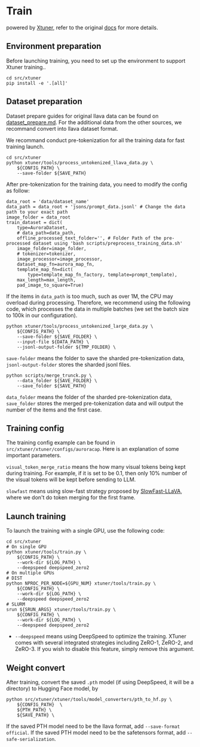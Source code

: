 # Train
powered by [Xtuner](https://github.com/InternLM/xtuner), refer to the original [docs](../../src/xtuner/README.md) for more details.

## Environment preparation
Before launching training, you need to set up the environment to support Xtuner training..
```
cd src/xtuner
pip install -e '.[all]'
```

## Dataset preparation

Dataset prepare guides for original llava data can be found on [dataset_prepare.md](../../src/xtuner/docs/en/user_guides/dataset_prepare.md#dataset-prepare##others###llava_dataset). For the additional data from the other sources, we recommand convert into llava dataset format.

We recommand conduct pre-tokenization for all the training data for fast training launch. 

```
cd src/xtuner
python xtuner/tools/process_untokenized_llava_data.py \
    ${CONFIG_PATH} \
    --save-folder ${SAVE_PATH}
```

After pre-tokenization for the training data, you need to modify the config as follow:
```
data_root = 'data/dataset_name'
data_path = data_root + 'jsons/prompt_data.jsonl' # Change the data path to your exact path
image_folder = data_root
train_dataset = dict(
    type=AuroraDataset,
    # data_path=data_path,
    offline_processed_text_folder='', # Folder Path of the pre-processed dataset using 'bash scripts/preprocess_training_data.sh'
    image_folder=image_folder,
    # tokenizer=tokenizer,
    image_processor=image_processor,
    dataset_map_fn=aurora_map_fn,
    template_map_fn=dict(
        type=template_map_fn_factory, template=prompt_template),
    max_length=max_length,
    pad_image_to_square=True)
```

If the items in `data_path` is too much, such as over 1M, the CPU may overload during processing. Therefore, we recommend using the following code, which processes the data in multiple batches (we set the batch size to 100k in our configuration).
```
python xtuner/tools/process_untokenized_large_data.py \
    ${CONFIG_PATH} \
    --save-folder ${SAVE_FOLDER} \
    --input-file ${DATA_PATH} \
    --jsonl-output-folder ${TMP_FOLDER} \
```
`save-folder` means the folder to save the sharded pre-tokenization data, `jsonl-output-folder` stores the sharded jsonl files.

```
python scripts/merge_trunck.py \
    --data_folder ${SAVE_FOLDER} \
    --save_folder ${SAVE_PATH}
```
`data_folder` means the folder of the sharded pre-tokenization data, `save_folder` stores the merged pre-tokenization data and will output the number of the items and the first case.

## Training config

The training config example can be found in `src/xtuner/xtuner/configs/auroracap`. Here is an explanation of some important parameters.

`visual_token_merge_ratio` means the how many visual tokens being kept during training. For example, if it is set to be 0.1, then only 10% number of the visual tokens will be kept before sending to LLM.

`slowfast` means using slow-fast strategy proposed by [SlowFast-LLaVA](https://arxiv.org/abs/2407.15841), where we don't do token merging for the first frame.

## Launch training

To launch the training with a single GPU, use the following code:
```
cd src/xtuner
# On single GPU
python xtuner/tools/train.py \
    ${CONFIG_PATH} \
    --work-dir ${LOG_PATH} \
    --deepspeed deepspeed_zero2
# On multiple GPUs
# DIST 
python NPROC_PER_NODE=${GPU_NUM} xtuner/tools/train.py \
    ${CONFIG_PATH} \
    --work-dir ${LOG_PATH} \
    --deepspeed deepspeed_zero2
# SLURM
srun ${SRUN_ARGS} xtuner/tools/train.py \
    ${CONFIG_PATH} \
    --work-dir ${LOG_PATH} \
    --deepspeed deepspeed_zero2
```
- `--deepspeed` means using DeepSpeed to optimize the training. XTuner comes with several integrated strategies including ZeRO-1, ZeRO-2, and ZeRO-3. If you wish to disable this feature, simply remove this argument.

## Weight convert
After training, convert the saved `.pth` model (if using DeepSpeed, it will be a directory) to Hugging Face model, by 
```
python src/xtuner/xtuner/tools/model_converters/pth_to_hf.py \
    ${CONFIG_PATH}  \
    ${PTH_PATH} \
    ${SAVE_PATH} \
```
If the saved PTH model need to be the llava format, add `--save-format official`. If the saved PTH model need to be the safetensors format, add `--safe-serialization`.